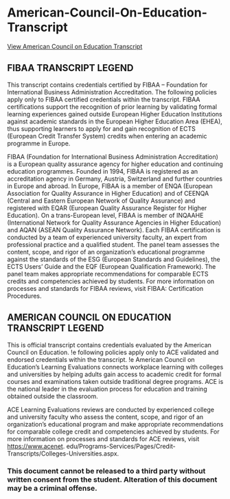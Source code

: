 # American-Council-On-Education-Transcript

[View American Council on Education Transcript](https://github.com/DrAdnanFarzandAli/AMERICAN-COUNCIL-ON-EDUCATION-TRANSCRIPT/blob/main/AMERICAN%20COUNCIL%20%26%20FIBAA%20ON%20EDUCATION%20TRANSCRIP.pdf)


## FIBAA TRANSCRIPT LEGEND 
This transcript contains credentials certified by FIBAA – Foundation for International Business Administration 
Accreditation. The following policies apply only to FIBAA certified credentials within the transcript. FIBAA 
certifications support the recognition of prior learning by validating formal learning experiences gained outside 
European Higher Education Institutions against academic standards in the European Higher Education Area (EHEA), 
thus supporting learners to apply for and gain recognition of ECTS (European Credit Transfer System) credits when 
entering an academic programme in Europe. 

FIBAA (Foundation for International Business Administration Accreditation) is a European quality assurance agency 
for higher education and continuing education programmes. Founded in 1994, FIBAA is registered as an accreditation 
agency in Germany, Austria, Switzerland and further countries in Europe and abroad. In Europe, FIBAA is a member 
of ENQA (European Association for Quality Assurance in Higher Education) and of CEENQA (Central and Eastern 
European Network of Quality Assurance) and registered with EQAR (European Quality Assurance Register for Higher 
Education). On a trans-European level, FIBAA is member of INQAAHE (International Network for Quality Assurance 
Agencies in Higher Education) and AQAN (ASEAN Quality Assurance Network).
Each FIBAA certification is conducted by a team of experienced university faculty, an expert from professional 
practice and a qualified student. The panel team assesses the content, scope, and rigor of an organization’s 
educational programme against the standards of the ESG (European Standards and Guidelines), the ECTS Users’ 
Guide and the EQF (European Qualification Framework). The panel team makes appropriate recommendations for 
comparable ECTS credits and competencies achieved by students. For more information on processes and standards 
for FIBAA reviews, visit FIBAA: Certification Procedures.


## AMERICAN COUNCIL ON EDUCATION TRANSCRIPT LEGEND 

This is official transcript contains credentials evaluated by the American Council on Education. !e following policies apply only 
to ACE validated and endorsed credentials within the transcript. !e American Council on Education’s Learning Evaluations 
connects workplace learning with colleges and universities by helping adults gain access to academic credit for formal courses 
and examinations taken outside traditional degree programs. ACE is the national leader in the evaluation process for education 
and training obtained outside the classroom.

ACE Learning Evaluations reviews are conducted by experienced college and university faculty who assess the content, scope, 
and rigor of an organization’s educational program and make appropriate recommendations for comparable college credit and 
competencies achieved by students. For more information on processes and standards for ACE reviews, visit https://www.acenet.
edu/Programs-Services/Pages/Credit-Transcripts/Colleges-Universities.aspx.

### This document cannot be released to a third party without written consent from the student. Alteration of this document may be a criminal offense. 
